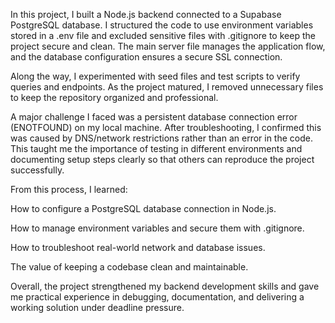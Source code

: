 In this project, I built a Node.js backend connected to a Supabase PostgreSQL database. I structured the code to use environment variables stored in a .env file and excluded sensitive files with .gitignore to keep the project secure and clean. The main server file manages the application flow, and the database configuration ensures a secure SSL connection.

Along the way, I experimented with seed files and test scripts to verify queries and endpoints. As the project matured, I removed unnecessary files to keep the repository organized and professional.

A major challenge I faced was a persistent database connection error (ENOTFOUND) on my local machine. After troubleshooting, I confirmed this was caused by DNS/network restrictions rather than an error in the code. This taught me the importance of testing in different environments and documenting setup steps clearly so that others can reproduce the project successfully.

From this process, I learned:

How to configure a PostgreSQL database connection in Node.js.

How to manage environment variables and secure them with .gitignore.

How to troubleshoot real-world network and database issues.

The value of keeping a codebase clean and maintainable.

Overall, the project strengthened my backend development skills and gave me practical experience in debugging, documentation, and delivering a working solution under deadline pressure.